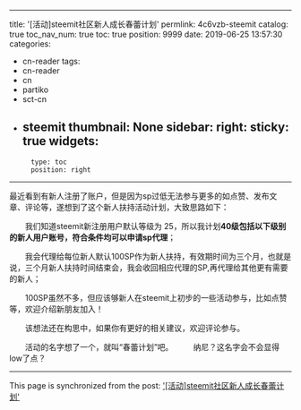 
---
title: '[活动]steemit社区新人成长春蕾计划'
permlink: 4c6vzb-steemit
catalog: true
toc_nav_num: true
toc: true
position: 9999
date: 2019-06-25 13:57:30
categories:
- cn-reader
tags:
- cn-reader
- cn
- partiko
- sct-cn
- steemit
thumbnail: None
sidebar:
    right:
        sticky: true
widgets:
    -
        type: toc
        position: right
---


最近看到有新人注册了账户，但是因为sp过低无法参与更多的如点赞、发布文章、评论等，遂想到了这个新人扶持活动计划，大致思路如下：

　　我们知道steemit新注册用户默认等级为 25，所以我计划**40级包括以下级别的新人用户账号，符合条件均可以申请sp代理**；

　　我会代理给每位新人默认100SP作为新人扶持，有效期时间为三个月，也就是说，三个月新人扶持时间结束会，我会收回相应代理的SP,再代理给其他更有需要的新人；

　　100SP虽然不多，但应该够新人在steemit上初步的一些活动参与，比如点赞等，欢迎介绍新朋友加入！

　　该想法还在构思中，如果你有更好的相关建议，欢迎评论参与。

　　活动的名字想了一个，就叫“春蕾计划”吧。
　　
纳尼？这名字会不会显得low了点？

- - -

This page is synchronized from the post: ['[活动]steemit社区新人成长春蕾计划'](https://steemit.com/@rivalhw/4c6vzb-steemit)
